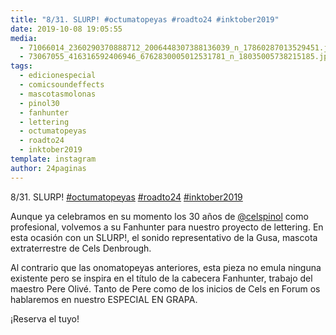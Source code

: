 ```yaml
---
title: "8/31. SLURP! #octumatopeyas #roadto24 #inktober2019"
date: 2019-10-08 19:05:55
media: 
  - 71066014_2360290370888712_2006448307388136039_n_17860287013529451.jpg
  - 73067055_416316592406946_6762830005012531781_n_18035005738215185.jpg
tags: 
  - edicionespecial
  - comicsoundeffects
  - mascotasmolonas
  - pinol30
  - fanhunter
  - lettering
  - octumatopeyas
  - roadto24
  - inktober2019
template: instagram
author: 24paginas
---
```


8/31. SLURP! [#octumatopeyas](/tags/octumatopeyas) [#roadto24](/tags/roadto24) [#inktober2019](/tags/inktober2019)

 
Aunque ya celebramos en su momento los 30 años de [@celspinol](https://instagram.com/celspinol) como profesional, volvemos a su Fanhunter para nuestro proyecto de lettering. En esta ocasión con un SLURP!, el sonido representativo de la Gusa, mascota extraterrestre de Cels Denbrough.


Al contrario que las onomatopeyas anteriores, esta pieza no emula ninguna existente pero se inspira en el título de la cabecera Fanhunter, trabajo del maestro Pere Olivé. Tanto de Pere como de los inicios de Cels en Forum os hablaremos en nuestro ESPECIAL EN GRAPA.


¡Reserva el tuyo!





